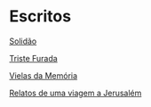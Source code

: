 
# Escritos

[Solidão](Solidao.md)

[Triste Furada](tristeFurada.Md)

[Vielas da Memória](vielasDaMemoria.md)

[Relatos de uma viagem a Jerusalém](jerusalem.md)

